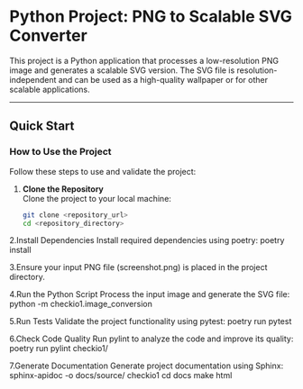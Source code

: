 # Python Project: PNG to Scalable SVG Converter

This project is a Python application that processes a low-resolution PNG image and generates a scalable SVG version. The SVG file is resolution-independent and can be used as a high-quality wallpaper or for other scalable applications.

---

## **Quick Start**

### **How to Use the Project**
Follow these steps to use and validate the project:

1. **Clone the Repository**  
   Clone the project to your local machine:
   ```bash
   git clone <repository_url>
   cd <repository_directory>

2.Install Dependencies
Install required dependencies using poetry:
poetry install

3.Ensure your input PNG file (screenshot.png) is placed in the project directory.

4.Run the Python Script
Process the input image and generate the SVG file:
python -m checkio1.image_conversion

5.Run Tests
Validate the project functionality using pytest:
poetry run pytest

6.Check Code Quality
Run pylint to analyze the code and improve its quality:
poetry run pylint checkio1/

7.Generate Documentation
Generate project documentation using Sphinx:
sphinx-apidoc -o docs/source/ checkio1
cd docs
make html

